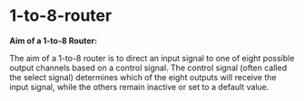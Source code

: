 # 1-to-8-router
**Aim of a 1-to-8 Router:**

The aim of a 1-to-8 router is to direct an input signal to one of eight possible output channels based on a control signal. 
The control signal (often called the select signal) determines which of the eight outputs will receive the input signal, while the others remain inactive or set to a default value. 
